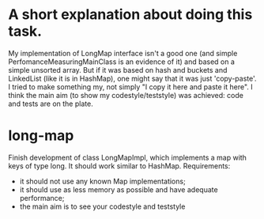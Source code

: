 # A short explanation about doing this task.

  My implementation of LongMap interface isn't a good one (and simple PerfomanceMeasuringMainClass is an evidence of it) and based on a simple unsorted array.
But if it was based on hash and buckets and LinkedList (like it is in HashMap), one might say that it was just 'copy-paste'.
I tried to make something my, not simply "I copy it here and paste it here". 
I think the main aim (to show my codestyle/teststyle) was achieved: code and tests are on the plate.

# long-map

Finish development of class LongMapImpl, which implements a map with keys of type long. It should work similar to HashMap. Requirements:
* it should not use any known Map implementations; 
* it should use as less memory as possible and have adequate performance;
* the main aim is to see your codestyle and teststyle 
